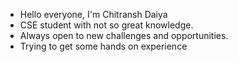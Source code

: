 -  Hello everyone, I'm Chitransh Daiya
-  CSE student with not so great knowledge.
-  Always open to new challenges and opportunities.
-  Trying to get some hands on experience
<!---
ChitranshDaiya/ChitranshDaiya is a ✨ special ✨ repository because its `README.md` (this file) appears on your GitHub profile.
You can click the Preview link to take a look at your changes.
--->
